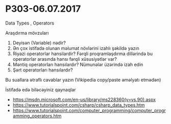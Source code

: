 # P303-06.07.2017

Data Types , Operators 

Araşdırma mövzuları

1. Deyisən (Variable) nədir?
2. Ən çox istifadə olunan məlumat növlərini izahlı şəkildə yazın
2. Riyazi operatorlar hansilardir? Fərqli proqramlaşdırma dillərində bu operatorlar arasında hansı fərqli xüsusiyətlər var?
3. Məntiq operatorları hansılardır? Nümunələr üzərində izah edin
4. Şərt operatorları hansılardır?


Bu suallara ətraflı cavablar yazın (Vikipedia copy/paste əməlyatı etmədən)

İstifadə edə biləcəyiniz qaynaqlar

- https://msdn.microsoft.com/en-us/library/ms228360(v=vs.90).aspx
- https://www.tutorialspoint.com/csharp/csharp_data_types.htm
- https://www.tutorialspoint.com/computer_programming/computer_programming_operators.htm
